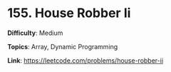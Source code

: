 # 155. House Robber Ii

**Difficulty**: Medium

**Topics**: Array, Dynamic Programming

**Link**: https://leetcode.com/problems/house-robber-ii
